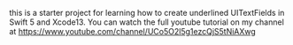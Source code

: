 this is a starter project for learning how to create underlined UITextFields in Swift 5 and Xcode13.  You can watch the full youtube tutorial on my channel at https://www.youtube.com/channel/UCo5O2l5g1ezcQjS5tNiAXwg
